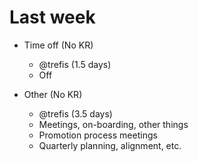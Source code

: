 # Last week

- Time off (No KR)
  - @trefis (1.5 days)
  - Off

- Other (No KR)
  - @trefis (3.5 days)
  - Meetings, on-boarding, other things
  - Promotion process meetings
  - Quarterly planning, alignment, etc.
